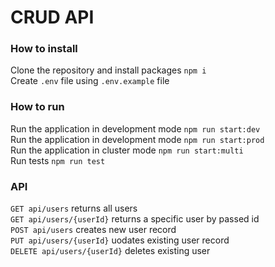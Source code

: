 CRUD API
=

### How to install
Clone the repository and install packages `npm i`  
Create `.env` file using `.env.example` file

### How to run
Run the application in development mode `npm run start:dev`  
Run the application in development mode `npm run start:prod`  
Run the application in cluster mode `npm run start:multi`  
Run tests `npm run test`

### API
`GET api/users` returns all users  
`GET api/users/{userId}` returns a specific user by passed id  
`POST api/users` creates new user record  
`PUT api/users/{userId}` uodates existing user record  
`DELETE api/users/{userId}` deletes existing user

